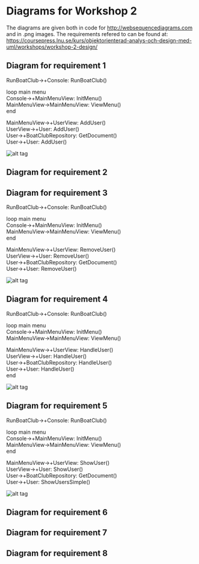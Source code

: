 # Diagrams for Workshop 2
The diagrams are given both in code for http://websequencediagrams.com and in .png images.
The requirements refered to can be found at: https://coursepress.lnu.se/kurs/objektorienterad-analys-och-design-med-uml/workshops/workshop-2-design/

## Diagram for requirement 1
RunBoatClub->+Console: RunBoatClub()  

loop main menu  
Console->+MainMenuView: InitMenu()  
MainMenuView->MainMenuView: ViewMenu()  
end  

MainMenuView->+UserView: AddUser()  
UserView->+User: AddUser()  
User->+BoatClubRepository: GetDocument()  
User->+User: AddUser()  

![alt tag](https://github.com/rr222cy/BoatClub-workshop2/blob/master/Diagrams/Requirement1.png)

## Diagram for requirement 2

## Diagram for requirement 3
RunBoatClub->+Console: RunBoatClub()  

loop main menu  
Console->+MainMenuView: InitMenu()  
MainMenuView->MainMenuView: ViewMenu()  
end  

MainMenuView->+UserView: RemoveUser()  
UserView->+User: RemoveUser()  
User->+BoatClubRepository: GetDocument()  
User->+User: RemoveUser()  

![alt tag](https://github.com/rr222cy/BoatClub-workshop2/blob/master/Diagrams/Requirement3.png)
## Diagram for requirement 4
RunBoatClub->+Console: RunBoatClub()  

loop main menu  
Console->+MainMenuView: InitMenu()  
MainMenuView->MainMenuView: ViewMenu()  

MainMenuView->+UserView: HandleUser()  
UserView->+User: HandleUser()  
User->+BoatClubRepository: HandleUser()  
User->+User: HandleUser()  
end  


![alt tag](https://github.com/rr222cy/BoatClub-workshop2/blob/master/Diagrams/Requirement4.png)
## Diagram for requirement 5
RunBoatClub->+Console: RunBoatClub()  

loop main menu  
Console->+MainMenuView: InitMenu()  
MainMenuView->MainMenuView: ViewMenu()  
end  

MainMenuView->+UserView: ShowUser()  
UserView->+User: ShowUser()  
User->+BoatClubRepository: GetDocument()  
User->+User: ShowUsersSimple()  

![alt tag](https://github.com/rr222cy/BoatClub-workshop2/blob/master/Diagrams/Requirement5.png)
## Diagram for requirement 6

## Diagram for requirement 7

## Diagram for requirement 8